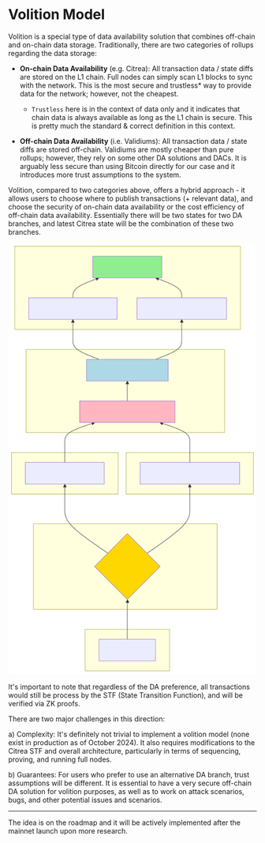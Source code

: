 # Volition Model

Volition is a special type of data availability solution that combines off-chain and on-chain data storage. Traditionally, there are two categories of rollups regarding the data storage:

- **On-chain Data Availability** (e.g. Citrea): All transaction data / state diffs are stored on the L1 chain. Full nodes can simply scan L1 blocks to sync with the network. This is the most secure and trustless* way to provide data for the network; however, not the cheapest.
    - `Trustless` here is in the context of data only and it indicates that chain data is always available as long as the L1 chain is secure. This is pretty much the standard & correct definition in this context.

- **Off-chain Data Availability** (i.e. Validiums): All transaction data / state diffs are stored off-chain. Validiums are mostly cheaper than pure rollups; however, they rely on some other DA solutions and DACs. It is arguably less secure than using Bitcoin directly for our case and it introduces more trust assumptions to the system.

Volition, compared to two categories above, offers a hybrid approach - it allows users to choose where to publish transactions (+ relevant data), and choose the security of on-chain data availability or the cost efficiency of off-chain data availability.  Essentially there will be two states for two DA branches, and latest Citrea state will be the combination of these two branches.

![Volition Model Diagram](/.gitbook/assets/volition.svg)

It's important to note that regardless of the DA preference, all transactions would still be process by the STF (State Transition Function), and will be verified via ZK proofs. 

There are two major challenges in this direction:

a) Complexity: It's definitely not trivial to implement a volition model (none exist in production as of October 2024). It also requires modifications to the Citrea STF and overall architecture, particularly in terms of sequencing, proving, and running full nodes.

b) Guarantees: For users who prefer to use an alternative DA branch, trust assumptions will be different. It is essential to have a very secure off-chain DA solution for volition purposes, as well as to work on attack scenarios, bugs, and other potential issues and scenarios.

-----

The idea is on the roadmap and it will be actively implemented after the mainnet launch upon more research.
